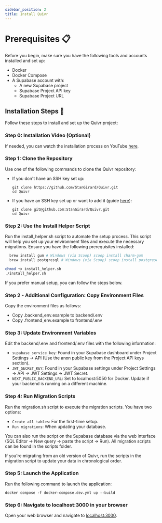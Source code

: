 ```yaml
---
sidebar_position: 2
title: Install Quivr
---
```


# Prerequisites 📋

Before you begin, make sure you have the following tools and accounts installed and set up:

- Docker
- Docker Compose
- A Supabase account with:
  - A new Supabase project
  - Supabase Project API key
  - Supabase Project URL

## Installation Steps 💽

Follow these steps to install and set up the Quivr project:

### Step 0: Installation Video (Optional)

If needed, you can watch the installation process on YouTube [here](https://www.youtube.com/watch?v=rC-s4QdfY80&feature=youtu.be).

### Step 1: Clone the Repository

Use one of the following commands to clone the Quivr repository:

- If you don't have an SSH key set up:

  ```
  git clone https://github.com/StanGirard/Quivr.git
  cd Quivr
  ```

- If you have an SSH key set up or want to add it (guide [here](https://docs.github.com/en/authentication/connecting-to-github-with-ssh/adding-a-new-ssh-key-to-your-github-account)):

  ```
  git clone git@github.com:StanGirard/Quivr.git
  cd Quivr
  ```

### Step 2: Use the Install Helper Script

Run the install_helper.sh script to automate the setup process. This script will help you set up your environment files and execute the necessary migrations. Ensure you have the following prerequisites installed:

```bash
  brew install gum # Windows (via Scoop) scoop install charm-gum
  brew install postgresql # Windows (via Scoop) scoop install postgresql
```

```bash
chmod +x install_helper.sh
./install_helper.sh
```

If you prefer manual setup, you can follow the steps below.

### Step 2 - Additional Configuration: Copy Environment Files

Copy the environment files as follows:

- Copy .backend_env.example to backend/.env
- Copy .frontend_env.example to frontend/.env

### Step 3: Update Environment Variables

Edit the backend/.env and frontend/.env files with the following information:

- `supabase_service_key`: Found in your Supabase dashboard under Project Settings -> API (Use the anon public key from the Project API keys section).
- `JWT_SECRET_KEY`: Found in your Supabase settings under Project Settings -> API -> JWT Settings -> JWT Secret.
- `NEXT_PUBLIC_BACKEND_URL`: Set to localhost:5050 for Docker. Update if your backend is running on a different machine.

### Step 4: Run Migration Scripts

Run the migration.sh script to execute the migration scripts. You have two options:

- `Create all tables`: For the first-time setup.
- `Run migrations`: When updating your database.

You can also run the script on the Supabase database via the web interface (SQL Editor -> New query -> paste the script -> Run). All migration scripts can be found in the scripts folder.

If you're migrating from an old version of Quivr, run the scripts in the migration script to update your data in chronological order.

### Step 5: Launch the Application

Run the following command to launch the application:

```
docker compose -f docker-compose.dev.yml up --build
```

### Step 6: Navigate to localhost:3000 in your browser

Open your web browser and navigate to [localhost:3000](http://localhost:3000).
